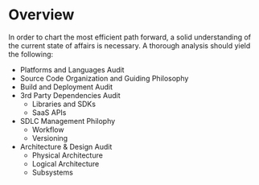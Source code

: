 # Overview

In order to chart the most efficient path forward, a solid understanding of the current state of affairs is necessary.  A thorough analysis should yield the following:

- Platforms and Languages Audit
- Source Code Organization and Guiding Philosophy
- Build and Deployment Audit
- 3rd Party Dependencies Audit
    - Libraries and SDKs
    - SaaS APIs
- SDLC Management Philophy
    - Workflow
    - Versioning
- Architecture & Design Audit
    - Physical Architecture
    - Logical Architecture
    - Subsystems

    